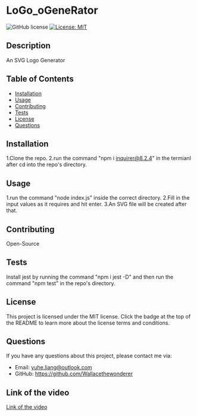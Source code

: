 # LoGo_oGeneRator

![GitHub license](https://img.shields.io/badge/license-MIT-blue.svg)
[![License: MIT](https://img.shields.io/badge/License-MIT-yellow.svg)](https://choosealicense.com/licenses)

## Description

An SVG Logo Generator

## Table of Contents

- [Installation](##installation)
- [Usage](##usage)
- [Contributing](##contributing)
- [Tests](##tests)
- [License](##license)
- [Questions](##questions)

## Installation

1.Clone the repo. 2.run the command "npm i inquirer@8.2.4" in the termianl after cd into the repo's directory. 

## Usage

1.run the command "node index.js" inside the correct directory. 2.Fill in the input values as it requires and hit enter. 3.An SVG file will be created after that.

## Contributing

Open-Source

## Tests

Install jest by running the command "npm i jest -D" and then run the command "npm test" in the repo's directory.

## License

This project is licensed under the MIT license. Click the badge at the top of the README to learn more about the license terms and conditions.

## Questions

If you have any questions about this project, please contact me via:

- Email: yuhe.liang@outlook.com
- GitHub: https://github.com/Wallacethewonderer

## Link of the video
[Link of the video](https://drive.google.com/file/d/1cJq5d6002z_J0NGpYCKozcZLvbQojpRv/view)